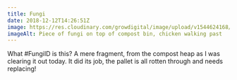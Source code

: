 ```yaml
---
title: Fungi
date: 2018-12-12T14:26:51Z
image: https://res.cloudinary.com/growdigital/image/upload/v1544624168/fungi-AB473F3E.jpg
imageAlt: Piece of fungi on top of compost bin, chicken walking past
---
```


What #FungiID is this? A mere fragment, from the compost heap as I was clearing it out today. It did its job, the pallet is all rotten through and needs replacing!
